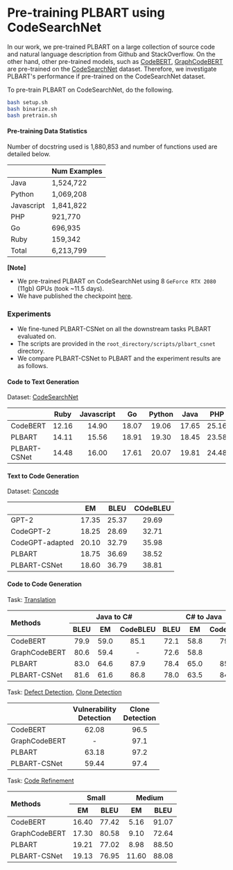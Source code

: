 # Pre-training PLBART using CodeSearchNet

In our work, we pre-trained PLBART on a large collection of source code and natural language description from Github and
StackOverflow. On the other hand, other pre-trained models, such as [CodeBERT](https://arxiv.org/abs/2002.08155),
[GraphCodeBERT](https://arxiv.org/abs/2009.08366) are pre-trained on
the [CodeSearchNet](https://github.com/github/CodeSearchNet)
dataset. Therefore, we investigate PLBART's performance if pre-trained on the CodeSearchNet dataset.

To pre-train PLBART on CodeSearchNet, do the following.

```bash
bash setup.sh
bash binarize.sh
bash pretrain.sh
```

#### Pre-training Data Statistics

Number of docstring used is 1,880,853 and number of functions used are detailed below.

|               | Num Examples | 
| ------------- | ------------ |
| Java          | 1,524,722    | 
| Python        | 1,069,208    |
| Javascript    | 1,841,822    |
| PHP           | 921,770      | 
| Go            | 696,935      |
| Ruby          | 159,342      |
| Total         | 6,213,799    |

**[Note]**

- We pre-trained PLBART on CodeSearchNet using 8 `GeForce RTX 2080` (11gb) GPUs (took ~11.5 days).
- We have published the checkpoint [here](https://drive.google.com/file/d/1Jmmow7g4JFw-xgJxL8jYhuWR2tb3uxQr/view).

### Experiments

- We fine-tuned PLBART-CSNet on all the downstream tasks PLBART evaluated on.
- The scripts are provided in the `root_directory/scripts/plbart_csnet` directory.
- We compare PLBART-CSNet to PLBART and the experiment results are as follows.

#### Code to Text Generation

Dataset: [CodeSearchNet](https://github.com/microsoft/CodeXGLUE/tree/main/Code-Text/code-to-text)

|               | Ruby  | Javascript | Go    | Python | Java  | PHP   | Overall |
| ------------- | :---: | :--------: | :---: | :----: | :---: | :---: | :-----: |
| CodeBERT      | 12.16 |  14.90     | 18.07 | 19.06  | 17.65 | 25.16 | 17.83   |
| PLBART        | 14.11 |  15.56     | 18.91 | 19.30  | 18.45 | 23.58 | 18.32   |
| PLBART-CSNet  | 14.48 |  16.00     | 17.61 | 20.07  | 19.81 | 24.48 | 18.74   |

#### Text to Code Generation

Dataset: [Concode](https://github.com/microsoft/CodeXGLUE/tree/main/Text-Code/text-to-code)

|                   | EM    | BLEU  | COdeBLEU | 
| -------------     | :---: | :---: | :------: |
| GPT-2             | 17.35 | 25.37 | 29.69   |
| CodeGPT-2         | 18.25 | 28.69 | 32.71   |
| CodeGPT-adapted   | 20.10 | 32.79 | 35.98   |
| PLBART            | 18.75 | 36.69 | 38.52   |
| PLBART-CSNet      | 18.60 | 36.79 | 38.81   |

#### Code to Code Generation

Task: [Translation](https://github.com/microsoft/CodeXGLUE/tree/main/Code-Code/code-to-code-trans)

<table>
    <thead>
        <tr>
            <th rowspan=2 align ="left">Methods</th>
            <th colspan=3 align ="center">Java to C#</th>
            <th colspan=3 align ="center">C# to Java</th>
        </tr>
        <tr>
            <th align ="center">BLEU</th>
            <th align ="center">EM</th>
            <th align ="center">CodeBLEU</th>
            <th align ="center">BLEU</th>
            <th align ="center">EM</th>
            <th align ="center">CodeBLEU</th>
        </tr>
    </thead>
    <tbody>
        <tr>
            <td>CodeBERT</td>
            <td align ="center">79.9</td>
            <td align ="center">59.0</td>
            <td align ="center">85.1</td>
            <td align ="center">72.1</td>
            <td align ="center">58.8</td>
            <td align ="center">79.4</td>
        </tr>
        <tr>
            <td>GraphCodeBERT</td>
            <td align ="center">80.6</td>
            <td align ="center">59.4</td>
            <td align ="center">-</td>
            <td align ="center">72.6</td>
            <td align ="center">58.8</td>
            <td align ="center">-</td>
        </tr>
        <tr>
            <td>PLBART</td>
            <td align ="center">83.0</td>
            <td align ="center">64.6</td>
            <td align ="center">87.9</td>
            <td align ="center">78.4</td>
            <td align ="center">65.0</td>
            <td align ="center">85.3</td>
        </tr>
        <tr>
            <td>PLBART-CSNet</td>
            <td align ="center">81.6</td>
            <td align ="center">61.6</td>
            <td align ="center">86.8</td>
            <td align ="center">78.0</td>
            <td align ="center">63.5</td>
            <td align ="center">84.9</td>
        </tr>
    </tbody>
</table> 

Task: [Defect Detection](https://github.com/microsoft/CodeXGLUE/tree/main/Code-Code/Defect-detection),
[Clone Detection](https://github.com/microsoft/CodeXGLUE/tree/main/Code-Code/Clone-detection-BigCloneBench)

|                   | Vulnerability <br/> Detection | Clone <br/> Detection | 
| -------------     | :---------------------: | :-------------: |
| CodeBERT          | 62.08                   | 96.5            |
| GraphCodeBERT     | -                       | 97.1            |
| PLBART            | 63.18                   | 97.2            |
| PLBART-CSNet      | 59.44                   | 97.4            |

Task: [Code Refinement](https://github.com/microsoft/CodeXGLUE/tree/main/Code-Code/code-refinement)

<table>
    <thead>
        <tr>
            <th rowspan=2 align ="left">Methods</th>
            <th colspan=2 align ="center">Small</th>
            <th colspan=2 align ="center">Medium</th>
        </tr>
        <tr>
            <th align ="center">EM</th>
            <th align ="center">BLEU</th>
            <th align ="center">EM</th>
            <th align ="center">BLEU</th>
        </tr>
    </thead>
    <tbody>
        <tr>
            <td>CodeBERT</td>
            <td align ="center">16.40</td>
            <td align ="center">77.42</td>
            <td align ="center">5.16</td>
            <td align ="center">91.07</td>
        </tr>
        <tr>
            <td>GraphCodeBERT</td>
            <td align ="center">17.30</td>
            <td align ="center">80.58</td>
            <td align ="center">9.10</td>
            <td align ="center">72.64</td>
        </tr>
        <tr>
            <td>PLBART</td>
            <td align ="center">19.21</td>
            <td align ="center">77.02</td>
            <td align ="center">8.98</td>
            <td align ="center">88.50</td>
        </tr>
        <tr>
            <td>PLBART-CSNet</td>
            <td align ="center">19.13</td>
            <td align ="center">76.95</td>
            <td align ="center">11.60</td>
            <td align ="center">88.08</td>
        </tr>
    </tbody>
</table> 
